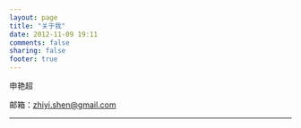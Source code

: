```yaml
---
layout: page
title: "关于我"
date: 2012-11-09 19:11
comments: false
sharing: false
footer: true
---
```


申艳超   

邮箱：[zhiyi.shen@gmail.com](mailto:zhiyi.shen@gmail.com)   



















---